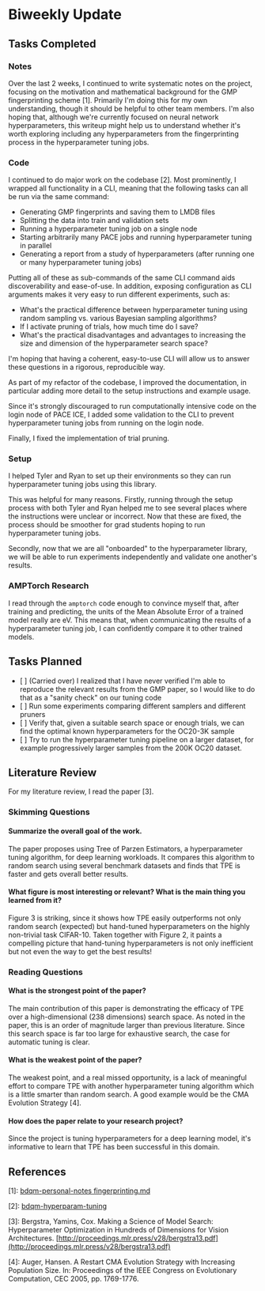 # Biweekly Update

## Tasks Completed

### Notes

Over the last 2 weeks, I continued to write systematic notes on the project,
focusing on the motivation and mathematical background for the GMP fingerprinting
scheme \[1\]. Primarily I'm doing this for my own understanding, though it should
be helpful to other team members. I'm also hoping that, although we're currently
focused on neural network hyperparameters, this writeup might help us to
understand whether it's worth exploring including any hyperparameters from the
fingerprinting process in the hyperparameter tuning jobs.

### Code

I continued to do major work on the codebase \[2\]. Most prominently, I wrapped
all functionality in a CLI, meaning that the following tasks can all be run
via the same command:

- Generating GMP fingerprints and saving them to LMDB files
- Splitting the data into train and validation sets
- Running a hyperparameter tuning job on a single node
- Starting arbitrarily many PACE jobs and running hyperparameter
  tuning in parallel
- Generating a report from a study of hyperparameters (after running one or
  many hyperparameter tuning jobs)

Putting all of these as sub-commands of the same CLI command aids
discoverability and ease-of-use. In addition, exposing configuration as CLI
arguments makes it very easy to run different experiments, such as:

- What's the practical difference between hyperparameter tuning using random
  sampling vs. various Bayesian sampling algorithms?
- If I activate pruning of trials, how much time do I save?
- What's the practical disadvantages and advantages to increasing the size and
  dimension of the hyperparameter search space?

I'm hoping that having a coherent, easy-to-use CLI will allow us to answer these
questions in a rigorous, reproducible way.

As part of my refactor of the codebase, I improved the documentation, in
particular adding more detail to the setup instructions and example usage.

Since it's strongly discouraged to run computationally intensive code on the
login node of PACE ICE, I added some validation to the CLI to prevent
hyperparameter tuning jobs from running on the login node.

Finally, I fixed the implementation of trial pruning.

### Setup

I helped Tyler and Ryan to set up their environments so they can run
hyperparameter tuning jobs using this library.

This was helpful for many reasons. Firstly, running through the setup process
with both Tyler and Ryan helped me to see several places where the instructions
were unclear or incorrect. Now that these are fixed, the process should be
smoother for grad students hoping to run hyperparameter tuning jobs.

Secondly, now that we are all "onboarded" to the hyperparameter library, we will
be able to run experiments independently and validate one another's results.

### AMPTorch Research

I read through the `amptorch` code enough to convince myself that, after
training and predicting, the units of the Mean Absolute Error of a trained model
really are eV. This means that, when communicating the results of a
hyperparameter tuning job, I can confidently compare it to other trained models.

## Tasks Planned

- \[ \] (Carried over) I realized that I have never verified I'm able to reproduce the relevant results from the GMP paper, so I would like to do that as a "sanity check" on our tuning code
- \[ \] Run some experiments comparing different samplers and different
  pruners
- \[ \] Verify that, given a suitable search space or enough trials,
  we can find the optimal known hyperparameters for the OC20-3K sample
- \[ \] Try to run the hyperparameter tuning pipeline on a larger dataset, for
  example progressively larger samples from the 200K OC20 dataset.

## Literature Review

For my literature review, I read the paper \[3\].

### Skimming Questions

#### Summarize the overall goal of the work.

The paper proposes using Tree of Parzen Estimators, a hyperparameter tuning
algorithm, for deep learning workloads. It compares this algorithm to random
search using several benchmark datasets and finds that TPE is faster and gets
overall better results.

#### What figure is most interesting or relevant? What is the main thing you learned from it?

Figure 3 is striking, since it shows how TPE easily outperforms not only random
search (expected) but hand-tuned hyperparameters on the highly non-trivial task
CIFAR-10. Taken together with Figure 2, it paints a compelling picture that
hand-tuning hyperparameters is not only inefficient but not even the way to
get the best results!

### Reading Questions

#### What is the strongest point of the paper?

The main contribution of this paper is demonstrating the efficacy of TPE over
a high-dimensional (238 dimensions) search space. As noted in the paper, this
is an order of magnitude larger than previous literature. Since this search
space is far too large for exhaustive search, the case for automatic tuning
is clear.

#### What is the weakest point of the paper?

The weakest point, and a real missed opportunity, is a lack of meaningful
effort to compare TPE with another hyperparameter tuning algorithm which is
a little smarter than random search. A good example would be the CMA Evolution
Strategy \[4\].

#### How does the paper relate to your research project?

Since the project is tuning hyperparameters for a deep learning model, it's
informative to learn that TPE has been successful in this domain.

## References

\[1\]: [bdqm-personal-notes fingerprinting.md](https://github.com/Arrrlex/bdqm-personal-notes/blob/0bcc40535dcd9277005aded4521531e32374a6ac/notes/fingerprinting.md)

\[2\]: [bdqm-hyperparam-tuning](https://github.com/Arrrlex/bdqm-hyperparam-tuning/tree/9394cf2d309b6142dffd125480167c91a28c7448)

\[3\]: Bergstra, Yamins, Cox. Making a Science of Model Search: Hyperparameter Optimization in Hundreds
of Dimensions for Vision Architectures. [http://proceedings.mlr.press/v28/bergstra13.pdf](http://proceedings.mlr.press/v28/bergstra13.pdf)

\[4\]: Auger, Hansen. A Restart CMA Evolution Strategy with Increasing Population Size. In: Proceedings of the IEEE Congress on Evolutionary Computation, CEC 2005, pp. 1769-1776.
